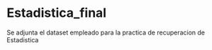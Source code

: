 # Estadistica_final

Se adjunta el dataset empleado para la practica de recuperacion de Estadistica
